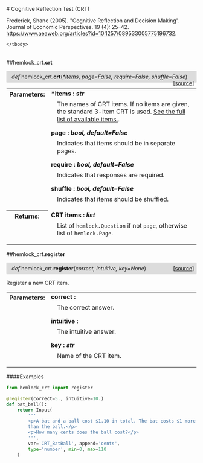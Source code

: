 <script src="https://cdn.mathjax.org/mathjax/latest/MathJax.js?config=TeX-AMS-MML_HTMLorMML" type="text/javascript"></script>

<link rel="stylesheet" href="https://assets.readthedocs.org/static/css/readthedocs-doc-embed.css" type="text/css" />

<style>
    a.src-href {
        float: right;
    }
    p.attr {
        margin-top: 0.5em;
        margin-left: 1em;
    }
    p.func-header {
        background-color: gainsboro;
        border-radius: 0.1em;
        padding: 0.5em;
        padding-left: 1em;
    }
    table.field-table {
        border-radius: 0.1em
    }
</style># Cognitive Reflection Test (CRT)

Frederick, Shane (2005). "Cognitive Reflection and Decision Making". Journal of Economic Perspectives. 19 (4): 25–42. https://www.aeaweb.org/articles?id=10.1257/089533005775196732.

<table class="docutils field-list field-table" frame="void" rules="none">
    <col class="field-name" />
    <col class="field-body" />
    <tbody valign="top">
        
    </tbody>
</table>



##hemlock_crt.**crt**

<p class="func-header">
    <i>def</i> hemlock_crt.<b>crt</b>(<i>*items, page=False, require=False, shuffle=False</i>) <a class="src-href" target="_blank" href="https://github.com/dsbowen/hemlock-crt/blob/master/hemlock_crt/__init__.py#L11">[source]</a>
</p>



<table class="docutils field-list field-table" frame="void" rules="none">
    <col class="field-name" />
    <col class="field-body" />
    <tbody valign="top">
        <tr class="field">
    <th class="field-name"><b>Parameters:</b></td>
    <td class="field-body" width="100%"><b>*items : <i>str</i></b>
<p class="attr">
    The names of CRT items. If no items are given, the standard 3-item CRT is used. <a href="items.md">See the full list of available items.</a>.
</p>
<b>page : <i>bool, default=False</i></b>
<p class="attr">
    Indicates that items should be in separate pages.
</p>
<b>require : <i>bool, default=False</i></b>
<p class="attr">
    Indicates that responses are required.
</p>
<b>shuffle : <i>bool, default=False</i></b>
<p class="attr">
    Indicates that items should be shuffled.
</p></td>
</tr>
<tr class="field">
    <th class="field-name"><b>Returns:</b></td>
    <td class="field-body" width="100%"><b>CRT items : <i>list</i></b>
<p class="attr">
    List of <code>hemlock.Question</code> if not <code>page</code>, otherwise list of <code>hemlock.Page</code>.
</p></td>
</tr>
    </tbody>
</table>



##hemlock_crt.**register**

<p class="func-header">
    <i>def</i> hemlock_crt.<b>register</b>(<i>correct, intuitive, key=None</i>) <a class="src-href" target="_blank" href="https://github.com/dsbowen/hemlock-crt/blob/master/hemlock_crt/__init__.py#L59">[source]</a>
</p>

Register a new CRT item.

<table class="docutils field-list field-table" frame="void" rules="none">
    <col class="field-name" />
    <col class="field-body" />
    <tbody valign="top">
        <tr class="field">
    <th class="field-name"><b>Parameters:</b></td>
    <td class="field-body" width="100%"><b>correct : <i></i></b>
<p class="attr">
    The correct answer.
</p>
<b>intuitive : <i></i></b>
<p class="attr">
    The intuitive answer.
</p>
<b>key : <i>str</i></b>
<p class="attr">
    Name of the CRT item.
</p></td>
</tr>
    </tbody>
</table>

####Examples

```python
from hemlock_crt import register

@register(correct=5., intuitive=10.)
def bat_ball():
    return Input(
        '''
        <p>A bat and a ball cost $1.10 in total. The bat costs $1 more
        than the ball.</p>
        <p>How many cents does the ball cost?</p>
        ''',
        var='CRT_BatBall', append='cents',
        type='number', min=0, max=110
    )
```